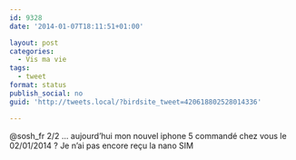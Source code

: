 ```yaml
---
id: 9328
date: '2014-01-07T18:11:51+01:00'

layout: post
categories:
  - Vis ma vie
tags:
  - tweet
format: status
publish_social: no
guid: 'http://tweets.local/?birdsite_tweet=420618802528014336'

---
```


@sosh\_fr 2/2 … aujourd’hui mon nouvel iphone 5 commandé chez vous le 02/01/2014 ? Je n’ai pas encore reçu la nano SIM